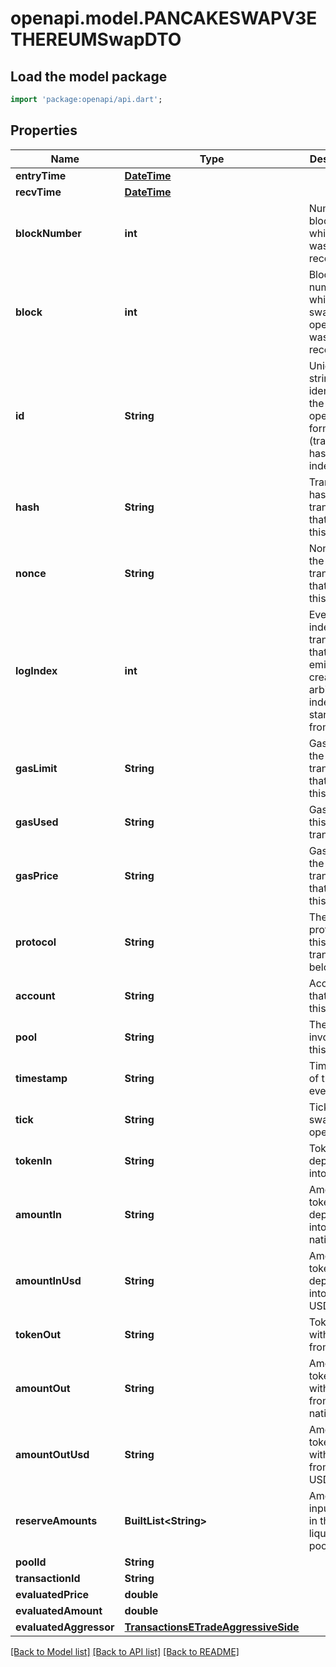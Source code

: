 # openapi.model.PANCAKESWAPV3ETHEREUMSwapDTO

## Load the model package
```dart
import 'package:openapi/api.dart';
```

## Properties
Name | Type | Description | Notes
------------ | ------------- | ------------- | -------------
**entryTime** | [**DateTime**](DateTime.md) |  | [optional] 
**recvTime** | [**DateTime**](DateTime.md) |  | [optional] 
**blockNumber** | **int** | Number of block in which entity was recorded. | [optional] 
**block** | **int** | Block number in which the swap operation was recorded. | [optional] 
**id** | **String** | Unique string identifier of the swap operation, format: (transaction hash)-(log index). | [optional] 
**hash** | **String** | Transaction hash of the transaction that emitted this event. | [optional] 
**nonce** | **String** | Nonce of the transaction that emitted this event. | [optional] 
**logIndex** | **int** | Event log index. For transactions that don't emit event, create arbitrary index starting from 0. | [optional] 
**gasLimit** | **String** | Gas limit of the transaction that emitted this event. | [optional] 
**gasUsed** | **String** | Gas used in this transaction. | [optional] 
**gasPrice** | **String** | Gas price of the transaction that emitted this event. | [optional] 
**protocol** | **String** | The protocol this transaction belongs to. | [optional] 
**account** | **String** | Account that emitted this event. | [optional] 
**pool** | **String** | The pool involving this event. | [optional] 
**timestamp** | **String** | Timestamp of this event. | [optional] 
**tick** | **String** | Tick of the swap operation. | [optional] 
**tokenIn** | **String** | Token deposited into pool. | [optional] 
**amountIn** | **String** | Amount of token deposited into pool in native units. | [optional] 
**amountInUsd** | **String** | Amount of token deposited into pool in USD. | [optional] 
**tokenOut** | **String** | Token withdrawn from pool. | [optional] 
**amountOut** | **String** | Amount of token withdrawn from pool in native units. | [optional] 
**amountOutUsd** | **String** | Amount of token withdrawn from pool in USD. | [optional] 
**reserveAmounts** | **BuiltList&lt;String&gt;** | Amount of input tokens in the liquidity pool. | [optional] 
**poolId** | **String** |  | [optional] 
**transactionId** | **String** |  | [optional] 
**evaluatedPrice** | **double** |  | [optional] 
**evaluatedAmount** | **double** |  | [optional] 
**evaluatedAggressor** | [**TransactionsETradeAggressiveSide**](TransactionsETradeAggressiveSide.md) |  | [optional] 

[[Back to Model list]](../README.md#documentation-for-models) [[Back to API list]](../README.md#documentation-for-api-endpoints) [[Back to README]](../README.md)


